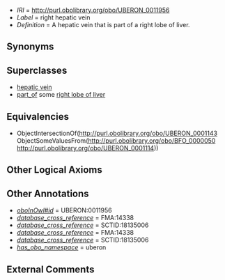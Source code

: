  * *IRI* = http://purl.obolibrary.org/obo/UBERON_0011956
 * *Label* = right hepatic vein
 * *Definition* = A hepatic vein that is part of a right lobe of liver.

## Synonyms


## Superclasses

 * [hepatic vein](../../UBERON/43/UBERON_0001143.md)
 * [part_of](../../BFO/50/BFO_0000050.md) some [right lobe of liver](../../UBERON/14/UBERON_0001114.md)

## Equivalencies

 * ObjectIntersectionOf(<http://purl.obolibrary.org/obo/UBERON_0001143> ObjectSomeValuesFrom(<http://purl.obolibrary.org/obo/BFO_0000050> <http://purl.obolibrary.org/obo/UBERON_0001114>))

## Other Logical Axioms


## Other Annotations

 * *[oboInOwl#id](../../id/oboInOwl#id.md)* = UBERON:0011956
 * *[database_cross_reference](../../ef/oboInOwl#hasDbXref.md)* = FMA:14338
 * *[database_cross_reference](../../ef/oboInOwl#hasDbXref.md)* = SCTID:18135006
 * *[database_cross_reference](../../ef/oboInOwl#hasDbXref.md)* = FMA:14338
 * *[database_cross_reference](../../ef/oboInOwl#hasDbXref.md)* = SCTID:18135006
 * *[has_obo_namespace](../../ce/oboInOwl#hasOBONamespace.md)* = uberon

## External Comments

